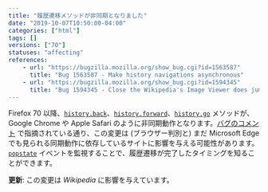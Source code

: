 ```yaml
---
title: "履歴遷移メソッドが非同期となりました"
date: "2019-10-07T10:50:00-04:00"
categories: ["html"]
tags: []
versions: ["70"]
statuses: "affecting"
references:
    - url: "https://bugzilla.mozilla.org/show_bug.cgi?id=1563587"
      title: "Bug 1563587 - Make history navigations asynchronous"
    - url: "https://bugzilla.mozilla.org/show_bug.cgi?id=1594345"
      title: "Bug 1594345 - Close the Wikipedia's Image Viewer does jump page to top"
---
```

Firefox 70 以降、[`history.back`](https://developer.mozilla.org/docs/Web/API/History/back)、[`history.forward`](https://developer.mozilla.org/docs/Web/API/History/forward)、[`history.go`](https://developer.mozilla.org/docs/Web/API/History/go) メソッドが、Google Chrome や Apple Safari のように非同期動作となります。[バグのコメント](https://bugzilla.mozilla.org/show_bug.cgi?id=1563587#c26) で指摘されている通り、この変更は (ブラウザー判別と) まだ Microsoft Edge でも見られる同期動作に依存しているサイトに影響を与える可能性があります。[`popstate`](https://developer.mozilla.org/docs/Web/API/Window/popstate_event) イベントを監視することで、履歴遷移が完了したタイミングを知ることができます。

**更新**: この変更は *Wikipedia* に影響を与えています。
